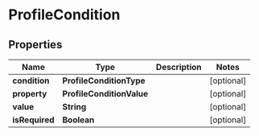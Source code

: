 

# ProfileCondition


## Properties

| Name | Type | Description | Notes |
|------------ | ------------- | ------------- | -------------|
|**condition** | **ProfileConditionType** |  |  [optional] |
|**property** | **ProfileConditionValue** |  |  [optional] |
|**value** | **String** |  |  [optional] |
|**isRequired** | **Boolean** |  |  [optional] |



